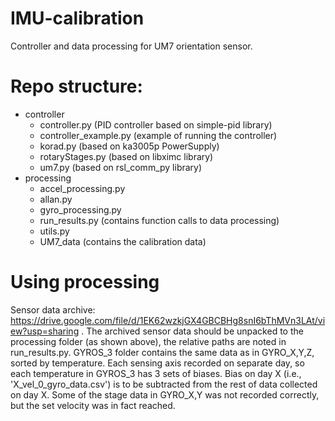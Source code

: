 # IMU-calibration
Controller and data processing for UM7 orientation sensor.

# Repo structure:
- controller
  - controller.py         (PID controller based on simple-pid library)
  - controller_example.py (example of running the controller)
  - korad.py              (based on ka3005p PowerSupply)
  - rotaryStages.py       (based on libximc library)
  - um7.py                (based on rsl_comm_py library)
- processing
    - accel_processing.py
    - allan.py
    - gyro_processing.py
    - run_results.py    (contains function calls to data processing)
    - utils.py
    - UM7_data  (contains the calibration data)

# Using processing
Sensor data archive: https://drive.google.com/file/d/1EK62wzkjGX4GBCBHg8snI6bThMVn3LAt/view?usp=sharing .
The archived sensor data should be unpacked to the processing folder (as shown above), the relative paths are noted in run_results.py.
GYROS_3 folder contains the same data as in GYRO_X,Y,Z, sorted by temperature. Each sensing axis recorded on separate day, so each temperature in GYROS_3 has 3 sets of biases. Bias on day X (i.e., 'X_vel_0_gyro_data.csv') is to be subtracted from the rest of data collected on day X. Some of the stage data in GYRO_X,Y was not recorded correctly, but the set velocity was in fact reached.
